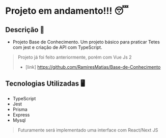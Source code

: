 # Projeto em andamento!!! 😴

## Descrição 📝

- Projeto Base de Conhecimento. Um projeto básico para praticar Tetes com jest e criação de API com TypeScript.

> Projeto já foi feito anteriormente, porém com Vue Js 2
>* [link] https://github.com/RamiresMatias/Base-de-Conhecimento 

## Tecnologias Utilizadas 🖥️

* TypeScript
* Jest
* Prisma
* Express
* Mysql

> Futuramente será implementado uma interface com React/Next JS